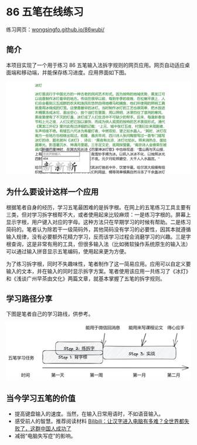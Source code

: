 # 86 五笔在线练习

练习网页：[wongsingfo.github.io/86wubi/](https://wongsingfo.github.io/86wubi/)

## 简介

本项目实现了一个用于练习 86 五笔输入法拆字规则的网页应用。网页自动适应桌面端和移动端，并能保存练习进度。应用界面如下图。

![image-20211209210725134](README.assets\image-20211209210725134.png)

## 为什么要设计这样一个应用

根据笔者自身的经历，学习五笔最困难的是拆字根。在网上的五笔练习工具主要有三类，但对学习拆字根帮不大，或者使用起来比较麻烦：一是练习字根的。屏幕上显示字根，用户键入对应的字母。这种方法只在早期学习的时候有帮助。二是练习简码的。笔者认为除若干一级简码外，其他简码没有学习的必要性，因其本就遵循输入规律，没有必要额外花精力学习，反而该学习过程会消磨学习的兴趣。三是字根查询，这是非常有用的工具，但很多输入法（比如微软操作系统原生的输入法）可以通过输入拼音显示五笔编码，使用起来更为方便。

为了练习拆字根，同时不失趣味性，笔者制作了这一简易应用。应用可以自定义要输入的文本，并在输入的同时显示拆字方案。笔者使用该应用一共练习了《冰灯》和《浅谈广州早茶由文化》两篇文章，就基本掌握了五笔的拆字规则。

## 学习路径分享

下图是笔者自己的学习路线，供参考。

![image-20211209220151205](README.assets\image-20211209220151205.png)

## 当今学习五笔的价值

- 提高键盘输入的速度。当然，在输入日常用语时，不如语音输入。
- 感受前人的智慧。推荐阅读材料 [Bilibili：让汉字进入电脑有多难？全世界都失败了，这群中国人成功了](https://www.bilibili.com/video/BV1VP4y1V7RC)
- 减弱“电脑失写症”的影响。